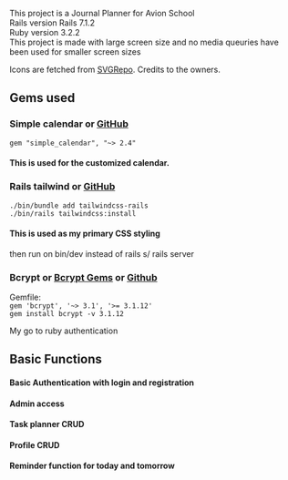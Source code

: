 This project is a Journal Planner for Avion School  
Rails version Rails 7.1.2  
Ruby version 3.2.2  
This project is made with large screen size and no media queuries have been used for smaller screen sizes

Icons are fetched from [SVGRepo](https://www.svgrepo.com/). Credits to the owners.

## Gems used

### Simple calendar or [GitHub](https://github.com/excid3/simple_calendar)

`gem "simple_calendar", "~> 2.4"`

#### This is used for the customized calendar.

### Rails tailwind or [GitHub](https://github.com/rails/tailwindcss-rails)

`./bin/bundle add tailwindcss-rails`  
`./bin/rails tailwindcss:install`

#### This is used as my primary CSS styling

then run on bin/dev instead of rails s/ rails server

### Bcrypt or [Bcrypt Gems](https://rubygems.org/gems/bcrypt/versions/3.1.12?locale=en) or [Github](https://github.com/bcrypt-ruby/bcrypt-ruby)

Gemfile:  
`gem 'bcrypt', '~> 3.1', '>= 3.1.12'`  
`gem install bcrypt -v 3.1.12`

My go to ruby authentication  


## Basic Functions

#### Basic Authentication with login and registration
#### Admin access
#### Task planner CRUD
#### Profile CRUD
#### Reminder function for today and tomorrow
